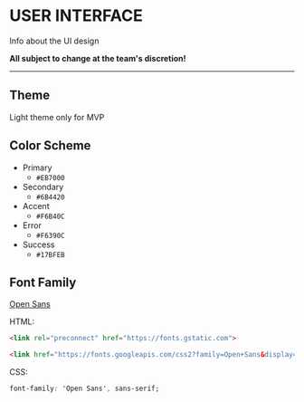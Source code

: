 # USER INTERFACE

Info about the UI design

**All subject to change at the team's discretion!**

---

## Theme

Light theme only for MVP

## Color Scheme

- Primary
    - `#EB7000`
- Secondary
    - `#6B4420`
- Accent
    - `#F6B40C`
- Error
    - `#F6390C`
- Success
    - `#17BFEB`

## Font Family

[Open Sans](https://fonts.google.com/specimen/Open+Sans)

HTML: 
```html
<link rel="preconnect" href="https://fonts.gstatic.com">

<link href="https://fonts.googleapis.com/css2?family=Open+Sans&display=swap" rel="stylesheet">
```

CSS:
```css
font-family: 'Open Sans', sans-serif;
```